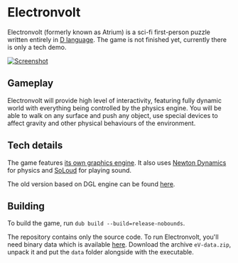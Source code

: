 Electronvolt
============
Electronvolt (formerly known as Atrium) is a sci-fi first-person puzzle written entirely in [D language](http://dlang.org). The game is not finished yet, currently there is only a tech demo.

[![Screenshot](https://gamedev.timurgafarov.ru/storage/eV_2.jpg)](https://gamedev.timurgafarov.ru/storage/eV_2.jpg)

Gameplay
--------
Electronvolt will provide high level of interactivity, featuring fully dynamic world with everything being controlled by the physics engine. You will be able to walk on any surface and push any object, use special devices to affect gravity and other physical behaviours of the environment.

Tech details
------------
The game features [its own graphics engine](https://github.com/gecko0307/dagon). It also uses [Newton Dynamics](http://newtondynamics.com/) for physics and [SoLoud](https://github.com/jarikomppa/soloud) for playing sound.

The old version based on DGL engine can be found [here](https://github.com/gecko0307/electronvolt/tree/atrium_dgl).

Building
--------
To build the game, run `dub build --build=release-nobounds`.

The repository contains only the source code. To run Electronvolt, you'll need binary data which is available [here](https://drive.google.com/file/d/1hj390QgVPE82rwGyUdz9j-5hR5IbqVIe/view?usp=sharing). Download the archive `eV-data.zip`, unpack it and put the `data` folder alongside with the executable.
